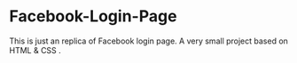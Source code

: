 # Facebook-Login-Page
This is just an replica of Facebook login page. A very small project based on HTML &amp; CSS .
